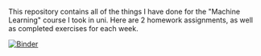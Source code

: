 This repository contains all of the things I have done for the "Machine Learning" course I took in uni.
Here are 2 homework assignments, as well as completed exercises for each week.

[![Binder](https://mybinder.org/badge_logo.svg)](https://mybinder.org/v2/gh/GecataGoranov/FMI_ML_course/HEAD)
